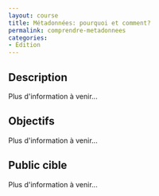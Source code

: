 ```yaml
---
layout: course
title: Métadonnées: pourquoi et comment?
permalink: comprendre-metadonnees
categories:
- Édition
---
```

## Description
Plus d'information à venir...

## Objectifs
Plus d'information à venir...

## Public cible
Plus d'information à venir...

